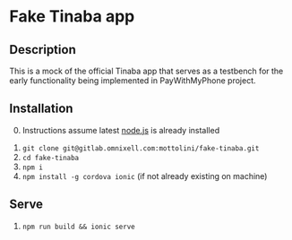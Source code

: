 # Fake Tinaba app

## Description

This is a mock of the official Tinaba app that serves as a testbench for the early functionality being implemented in PayWithMyPhone project.

## Installation

<ol start="0">
  <li>Instructions assume latest <a href="https://nodejs.org/en/">node.js</a> is already installed</li>
</ol>

1. `git clone git@gitlab.omnixell.com:mottolini/fake-tinaba.git`
2. `cd fake-tinaba`
3. `npm i`
4. `npm install -g cordova ionic` (if not already existing on machine)

## Serve

1. `npm run build && ionic serve`